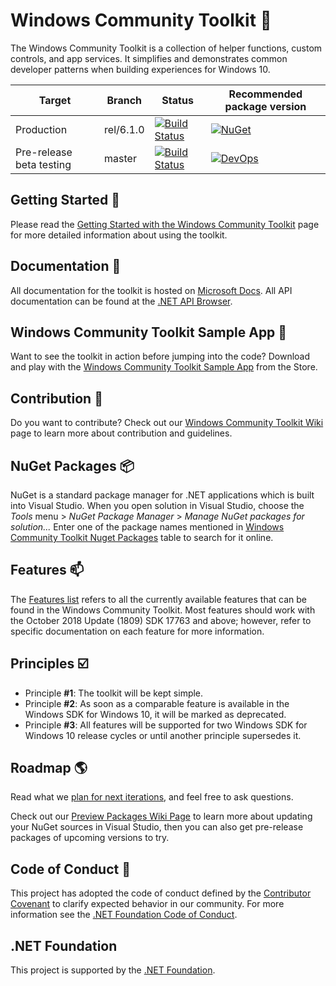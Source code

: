 
# Windows Community Toolkit :toolbox:
The Windows Community Toolkit is a collection of helper functions, custom controls, and app services. It simplifies and demonstrates common developer patterns when building experiences for Windows 10.

| Target | Branch | Status | Recommended package version |
| ------ | ------ | ------ | ------ |
| Production | rel/6.1.0 | [![Build Status](https://dev.azure.com/dotnet/WindowsCommunityToolkit/_apis/build/status/Toolkit-CI?branchName=rel/6.1.0)](https://dev.azure.com/dotnet/WindowsCommunityToolkit/_build/latest?definitionId=10&branchName=rel/6.1.0) | [![NuGet](https://img.shields.io/nuget/v/CommunityToolkit.WinUI.svg)](https://www.nuget.org/profiles/CommunityToolkit.Common) | 
| Pre-release beta testing | master | [![Build Status](https://dev.azure.com/dotnet/WindowsCommunityToolkit/_apis/build/status/Toolkit-CI?branchName=master)](https://dev.azure.com/dotnet/WindowsCommunityToolkit/_build/latest?definitionId=10) | [![DevOps](https://vsrm.dev.azure.com/dotnet/_apis/public/Release/badge/696bc9fd-f160-4e97-a1bd-7cbbb3b58f66/1/1)](https://dev.azure.com/dotnet/WindowsCommunityToolkit/_packaging?_a=feed&feed=WindowsCommunityToolkit-MainLatest) |

## Getting Started :raised_hands:
Please read the [Getting Started with the Windows Community Toolkit](https://docs.microsoft.com/windows/communitytoolkit/getting-started) page for more detailed information about using the toolkit.

## Documentation :pencil:
All documentation for the toolkit is hosted on [Microsoft Docs](https://docs.microsoft.com/windows/communitytoolkit/). All API documentation can be found at the [.NET API Browser](https://docs.microsoft.com/dotnet/api/?view=win-comm-toolkit-dotnet-stable).

## Windows Community Toolkit Sample App :iphone:
Want to see the toolkit in action before jumping into the code? Download and play with the [Windows Community Toolkit Sample App](https://www.microsoft.com/store/apps/9nblggh4tlcq) from the Store.

## Contribution :rocket:
Do you want to contribute? Check out our [Windows Community Toolkit Wiki](https://aka.ms/wct/wiki) page to learn more about contribution and guidelines.

## NuGet Packages :package:
NuGet is a standard package manager for .NET applications which is built into Visual Studio. When you open solution in Visual Studio, choose the *Tools* menu > *NuGet Package Manager* > *Manage NuGet packages for solution...* Enter one of the package names mentioned in [Windows Community Toolkit Nuget Packages](https://docs.microsoft.com/en-us/windows/communitytoolkit/nuget-packages) table to search for it online.

## <a name="supported"></a> Features :mailbox:
The [Features list](https://github.com/MicrosoftDocs/WindowsCommunityToolkitDocs/blob/master/docs/toc.md#controls) refers to all the currently available features that can be found in the Windows Community Toolkit. Most features should work with the October 2018 Update (1809) SDK 17763 and above; however, refer to specific documentation on each feature for more information.

## Principles :ballot_box_with_check:
* Principle **#1**: The toolkit will be kept simple.
* Principle **#2**: As soon as a comparable feature is available in the Windows SDK for Windows 10, it will be marked as deprecated.
* Principle **#3**: All features will be supported for two Windows SDK for Windows 10 release cycles or until another principle supersedes it.

## Roadmap :earth_americas:
Read what we [plan for next iterations](https://github.com/windows-toolkit/WindowsCommunityToolkit/milestones), and feel free to ask questions.

Check out our [Preview Packages Wiki Page](https://github.com/windows-toolkit/WindowsCommunityToolkit/wiki/Preview-Packages) to learn more about updating your NuGet sources in Visual Studio, then you can also get pre-release packages of upcoming versions to try.

## Code of Conduct :page_facing_up:
This project has adopted the code of conduct defined by the [Contributor Covenant](http://contributor-covenant.org/)
to clarify expected behavior in our community.
For more information see the [.NET Foundation Code of Conduct](CODE_OF_CONDUCT.md).

## .NET Foundation
This project is supported by the [.NET Foundation](http://dotnetfoundation.org).
